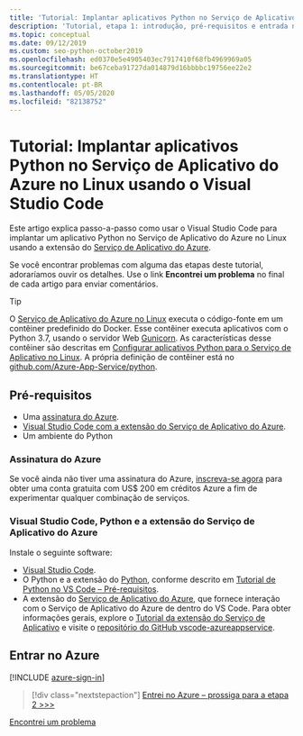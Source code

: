 ```yaml
---
title: 'Tutorial: Implantar aplicativos Python no Serviço de Aplicativo do Azure no Linux usando o Visual Studio Code'
description: 'Tutorial, etapa 1: introdução, pré-requisitos e entrada no Azure.'
ms.topic: conceptual
ms.date: 09/12/2019
ms.custom: seo-python-october2019
ms.openlocfilehash: ed0370e5e4905403ec7917410f68fb4969969a05
ms.sourcegitcommit: be67ceba91727da014879d16bbbbc19756ee22e2
ms.translationtype: HT
ms.contentlocale: pt-BR
ms.lasthandoff: 05/05/2020
ms.locfileid: "82138752"
---
```

# <a name="tutorial-deploy-python-apps-to-azure-app-service-on-linux-from-visual-studio-code"></a>Tutorial: Implantar aplicativos Python no Serviço de Aplicativo do Azure no Linux usando o Visual Studio Code

Este artigo explica passo-a-passo como usar o Visual Studio Code para implantar um aplicativo Python no Serviço de Aplicativo do Azure no Linux usando a extensão do [Serviço de Aplicativo do Azure](https://marketplace.visualstudio.com/items?itemName=ms-azuretools.vscode-azureappservice).

Se você encontrar problemas com alguma das etapas deste tutorial, adoraríamos ouvir os detalhes. Use o link **Encontrei um problema** no final de cada artigo para enviar comentários.

> [!TIP]
> O [Serviço de Aplicativo do Azure no Linux](https://docs.microsoft.com/azure/app-service/containers/app-service-linux-intro) executa o código-fonte em um contêiner predefinido do Docker. Esse contêiner executa aplicativos com o Python 3.7, usando o servidor Web [Gunicorn](https://gunicorn.org). As características desse contêiner são descritas em [Configurar aplicativos Python para o Serviço de Aplicativo no Linux](https://docs.microsoft.com/azure/app-service/containers/how-to-configure-python). A própria definição de contêiner está no [github.com/Azure-App-Service/python](https://github.com/Azure-App-Service/python/tree/master/3.7).

## <a name="prerequisites"></a>Pré-requisitos

- Uma [assinatura do Azure](#azure-subscription).
- [Visual Studio Code com a extensão do Serviço de Aplicativo do Azure](#visual-studio-code-python-and-the-azure-app-service-extension).
- Um ambiente do Python

### <a name="azure-subscription"></a>Assinatura do Azure

Se você ainda não tiver uma assinatura do Azure, [inscreva-se agora](https://azure.microsoft.com/free/?utm_source=campaign&utm_campaign=vscode-tutorial-appservice-extension&mktingSource=vscode-tutorial-appservice-extension) para obter uma conta gratuita com US$ 200 em créditos Azure a fim de experimentar qualquer combinação de serviços.

### <a name="visual-studio-code-python-and-the-azure-app-service-extension"></a>Visual Studio Code, Python e a extensão do Serviço de Aplicativo do Azure

Instale o seguinte software:

- [Visual Studio Code](https://code.visualstudio.com/).
- O Python e a extensão do [Python](https://marketplace.visualstudio.com/items?itemName=ms-python.python), conforme descrito em [Tutorial de Python no VS Code – Pré-requisitos](https://code.visualstudio.com/docs/python/python-tutorial).
- A extensão do [Serviço de Aplicativo do Azure](https://marketplace.visualstudio.com/items?itemName=ms-azuretools.vscode-azureappservice), que fornece interação com o Serviço de Aplicativo do Azure de dentro do VS Code. Para obter informações gerais, explore o [Tutorial da extensão do Serviço de Aplicativo](https://code.visualstudio.com/tutorials/app-service-extension/getting-started) e visite o [repositório do GitHub vscode-azureappservice](https://github.com/Microsoft/vscode-azureappservice).

## <a name="sign-in-to-azure"></a>Entrar no Azure

[!INCLUDE [azure-sign-in](includes/azure-sign-in.md)]

> [!div class="nextstepaction"]
> [Entrei no Azure – prossiga para a etapa 2 >>>](tutorial-deploy-app-service-on-linux-02.md)

[Encontrei um problema](https://www.research.net/r/PWZWZ52?tutorial=vscode-appservice-python&step=01-verify-prerequisites)
